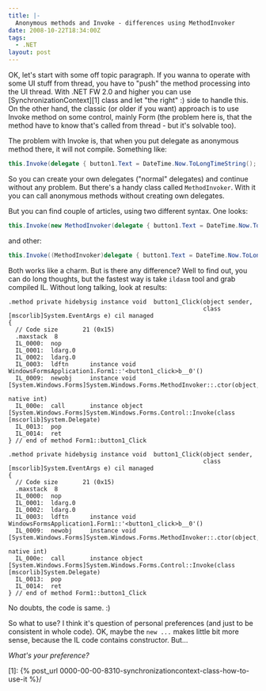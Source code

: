 ```yaml
---
title: |-
  Anonymous methods and Invoke - differences using MethodInvoker
date: 2008-10-22T18:34:00Z
tags:
  - .NET
layout: post
---
```

OK, let's start with some off topic paragraph. If you wanna to operate with some UI stuff from thread, you have to "push" the method processing into the UI thread. With .NET FW 2.0 and higher you can use [SynchronizationContext][1] class and let "the right" :) side to handle this. On the other hand, the classic (or older if you want) approach is to use Invoke method on some control, mainly Form (the problem here is, that the method have to know that's called from thread - but it's solvable too). 

The problem with Invoke is, that when you put delegate as anonymous method there, it will not compile. Something like:

```csharp
this.Invoke(delegate { button1.Text = DateTime.Now.ToLongTimeString(); });
```

So you can create your own delegates ("normal" delegates) and continue without any problem. But there's a handy class called `MethodInvoker`. With it you can call anonymous methods without creating own delegates.

But you can find couple of articles, using two different syntax. One looks:

```csharp
this.Invoke(new MethodInvoker(delegate { button1.Text = DateTime.Now.ToLongTimeString(); }));
```

and other:

```csharp
this.Invoke((MethodInvoker)delegate { button1.Text = DateTime.Now.ToLongTimeString(); });
```

Both works like a charm. But is there any difference? Well to find out, you can do long thoughts, but the fastest way is take `ildasm` tool and grab compiled IL. Without long talking, look at results:

```text
.method private hidebysig instance void  button1_Click(object sender,
                                                       class [mscorlib]System.EventArgs e) cil managed
{
  // Code size       21 (0x15)
  .maxstack  8
  IL_0000:  nop
  IL_0001:  ldarg.0
  IL_0002:  ldarg.0
  IL_0003:  ldftn      instance void WindowsFormsApplication1.Form1::'<button1_click>b__0'()
  IL_0009:  newobj     instance void [System.Windows.Forms]System.Windows.Forms.MethodInvoker::.ctor(object,
                                                                                                     native int)
  IL_000e:  call       instance object [System.Windows.Forms]System.Windows.Forms.Control::Invoke(class [mscorlib]System.Delegate)
  IL_0013:  pop
  IL_0014:  ret
} // end of method Form1::button1_Click
```

```text
.method private hidebysig instance void  button1_Click(object sender,
                                                       class [mscorlib]System.EventArgs e) cil managed
{
  // Code size       21 (0x15)
  .maxstack  8
  IL_0000:  nop
  IL_0001:  ldarg.0
  IL_0002:  ldarg.0
  IL_0003:  ldftn      instance void WindowsFormsApplication1.Form1::'<button1_click>b__0'()
  IL_0009:  newobj     instance void [System.Windows.Forms]System.Windows.Forms.MethodInvoker::.ctor(object,
                                                                                                     native int)
  IL_000e:  call       instance object [System.Windows.Forms]System.Windows.Forms.Control::Invoke(class [mscorlib]System.Delegate)
  IL_0013:  pop
  IL_0014:  ret
} // end of method Form1::button1_Click
```

No doubts, the code is same. :)

So what to use? I think it's question of personal preferences (and just to be consistent in whole code). OK, maybe the `new ...` makes little bit more sense, because the IL code contains constructor. But...

_What's your preference?_

[1]: {% post_url 0000-00-00-8310-synchronizationcontext-class-how-to-use-it %}/